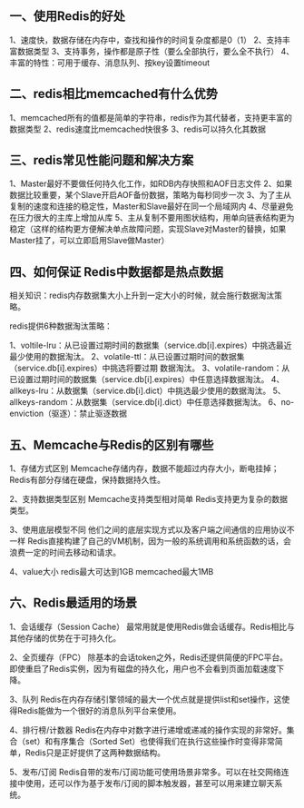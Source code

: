 ## 一、使用Redis的好处

1、速度快，数据存储在内存中，查找和操作的时间复杂度都是0（1）
2、支持丰富数据类型
3、支持事务，操作都是原子性（要么全部执行，要么全不执行）
4、丰富的特性：可用于缓存、消息队列、按key设置timeout

## 二、redis相比memcached有什么优势

1、memcached所有的值都是简单的字符串，redis作为其代替者，支持更丰富的数据类型
2、redis速度比memcached快很多
3、redis可以持久化其数据

## 三、redis常见性能问题和解决方案

1、Master最好不要做任何持久化工作，如RDB内存快照和AOF日志文件
2、如果数据比较重要，某个Slave开启AOF备份数据，策略为每秒同步一次
3、为了主从复制的速度和连接的稳定性，Master和Slave最好在同一个局域网内
4、尽量避免在压力很大的主库上增加从库
5、主从复制不要用图状结构，用单向链表结构更为稳定（这样的结构更方便解决单点故障问题，实现Slave对Master的替换，如果Master挂了，可以立即启用Slave做Master）

## 四、如何保证 Redis中数据都是热点数据

相关知识：redis内存数据集大小上升到一定大小的时候，就会施行数据淘汰策略。

redis提供6种数据淘汰策略：

1、voltile-lru：从已设置过期时间的数据集（service.db[i].expires）中挑选最近最少使用的数据淘汰。
2、volatile-ttl：从已设置过期时间的数据集（service.db[i].expires）中挑选将要过期 数据淘汰。
3、volatile-random：从已设置过期时间的数据集（service.db[i].expires）中任意选择数据淘汰。
4、allkeys-lru：从数据集（service.db[i].dict）中挑选最少使用的数据淘汰。
5、allkeys-random：从数据集（service.db[i].dict）中任意选择数据淘汰。
6、no-enviction（驱逐）：禁止驱逐数据

## 五、Memcache与Redis的区别有哪些

1、存储方式区别
Memcache存储内存，数据不能超过内存大小，断电挂掉；
Redis有部分存储在硬盘，保持数据持久性。

2、支持数据类型区别
Memcache支持类型相对简单
Redis支持更为复杂的数据类型。

3、使用底层模型不同
他们之间的底层实现方式以及客户端之间通信的应用协议不一样
Redis直接构建了自己的VM机制，因为一般的系统调用和系统函数的话，会浪费一定的时间去移动和请求。

4、value大小
redis最大可达到1GB
memcached最大1MB

## 六、Redis最适用的场景

1、会话缓存（Session Cache）
最常用就是使用Redis做会话缓存。Redis相比与其他存储的优势在于可持久化。

2、全页缓存（FPC）
除基本的会话token之外，Redis还提供简便的FPC平台。即使重启了Redis实例，因为有磁盘的持久化，用户也不会看到页面加载速度下降。

3、队列
Redis在内存存储引擎领域的最大一个优点就是提供list和set操作，这使得Redis能做为一个很好的消息队列平台来使用。

4、排行榜/计数器
Redis在内存中对数字进行递增或递减的操作实现的非常好。集合（set）和有序集合（Sorted Set）也使得我们在执行这些操作时变得非常简单，Redis只是正好提供了这两种数据结构。

5、发布/订阅
Redis自带的发布/订阅功能可使用场景非常多。可以在社交网络连接中使用，还可以作为基于发布/订阅的脚本触发器，甚至可以用来建立聊天系统。
